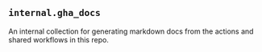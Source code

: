 ## `internal.gha_docs`

An internal collection for generating markdown docs from the actions and shared workflows in this repo.
